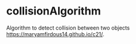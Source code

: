 # collisionAlgorithm
Algorithm to detect collision between two objects
 https://maryamfirdous14.github.io/c21/.
